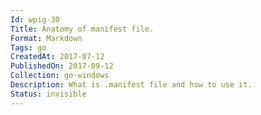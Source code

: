 ```yaml
---
Id: wpig-30
Title: Anatomy of manifest file.
Format: Markdown
Tags: go
CreatedAt: 2017-07-12
PublishedOn: 2017-09-12
Collection: go-windows
Description: What is .manifest file and how to use it.
Status: invisible
---
```


